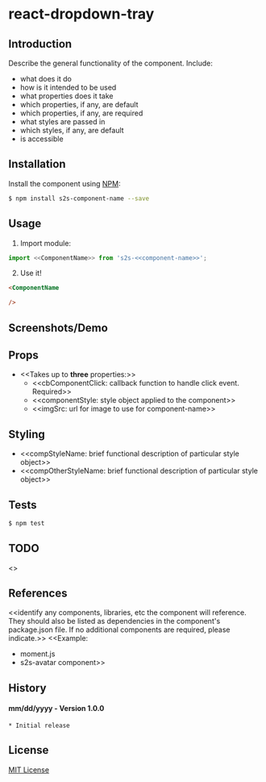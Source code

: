 react-dropdown-tray
============

Introduction
--------------


Describe the general functionality of the component.
Include:
  * what does it do
  * how is it intended to be used
  * what properties does it take
  * which properties, if any, are default
  * which properties, if any, are required
  * what styles are passed in
  * which styles, if any, are default
  * is accessible 

Installation
-------------

Install the component using [NPM](https://www.npmjs.com/):

```sh
$ npm install s2s-component-name --save
```

Usage
-------
1. Import module:
  ```js
  import <<ComponentName>> from 's2s-<<component-name>>';
  ```
2. Use it!
```html
<ComponentName

/>
```

Screenshots/Demo
---------------------



Props
------

* <<Takes up to **three** properties:>>
  * <<cbComponentClick: callback function to handle click event. Required>>
  * <<componentStyle: style object applied to the component>>
  * <<imgSrc: url for image to use for component-name>>


Styling
--------

  * <<compStyleName: brief functional description of particular style object>>
  * <<compOtherStyleName: brief functional description of particular style object>>

Tests
------

```sh
$ npm test
```

TODO
-------

<<List any outstanding work to be added or changes to be made.>>


References
------------

<<identify any components, libraries, etc the component will reference. They should also be listed as dependencies in the component's package.json file. If no additional components are required, please indicate.>>
<<Example:  
  * moment.js  
  * s2s-avatar component>>

  History
  --------

  #### mm/dd/yyyy - Version 1.0.0

    * Initial release

License
--------

[MIT License](http://opensource.org/licenses/MIT)
